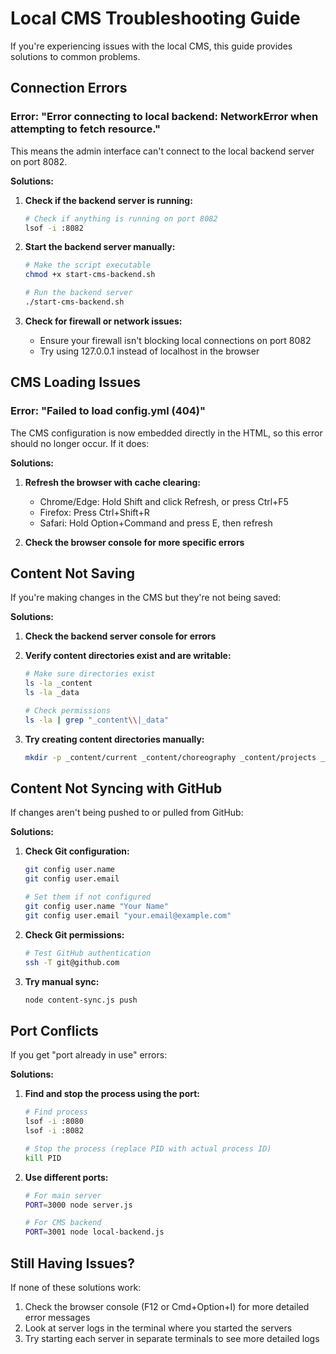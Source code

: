 # Local CMS Troubleshooting Guide

If you're experiencing issues with the local CMS, this guide provides solutions to common problems.

## Connection Errors

### Error: "Error connecting to local backend: NetworkError when attempting to fetch resource."

This means the admin interface can't connect to the local backend server on port 8082.

**Solutions:**

1. **Check if the backend server is running:**
   ```bash
   # Check if anything is running on port 8082
   lsof -i :8082
   ```

2. **Start the backend server manually:**
   ```bash
   # Make the script executable
   chmod +x start-cms-backend.sh
   
   # Run the backend server
   ./start-cms-backend.sh
   ```

3. **Check for firewall or network issues:**
   - Ensure your firewall isn't blocking local connections on port 8082
   - Try using 127.0.0.1 instead of localhost in the browser

## CMS Loading Issues

### Error: "Failed to load config.yml (404)"

The CMS configuration is now embedded directly in the HTML, so this error should no longer occur. If it does:

**Solutions:**

1. **Refresh the browser with cache clearing:**
   - Chrome/Edge: Hold Shift and click Refresh, or press Ctrl+F5
   - Firefox: Press Ctrl+Shift+R
   - Safari: Hold Option+Command and press E, then refresh

2. **Check the browser console for more specific errors**

## Content Not Saving

If you're making changes in the CMS but they're not being saved:

**Solutions:**

1. **Check the backend server console for errors**

2. **Verify content directories exist and are writable:**
   ```bash
   # Make sure directories exist
   ls -la _content
   ls -la _data
   
   # Check permissions
   ls -la | grep "_content\\|_data"
   ```

3. **Try creating content directories manually:**
   ```bash
   mkdir -p _content/current _content/choreography _content/projects _content/performances _data
   ```

## Content Not Syncing with GitHub

If changes aren't being pushed to or pulled from GitHub:

**Solutions:**

1. **Check Git configuration:**
   ```bash
   git config user.name
   git config user.email
   
   # Set them if not configured
   git config user.name "Your Name"
   git config user.email "your.email@example.com"
   ```

2. **Check Git permissions:**
   ```bash
   # Test GitHub authentication
   ssh -T git@github.com
   ```

3. **Try manual sync:**
   ```bash
   node content-sync.js push
   ```

## Port Conflicts

If you get "port already in use" errors:

**Solutions:**

1. **Find and stop the process using the port:**
   ```bash
   # Find process
   lsof -i :8080
   lsof -i :8082
   
   # Stop the process (replace PID with actual process ID)
   kill PID
   ```

2. **Use different ports:**
   ```bash
   # For main server
   PORT=3000 node server.js
   
   # For CMS backend
   PORT=3001 node local-backend.js
   ```

## Still Having Issues?

If none of these solutions work:

1. Check the browser console (F12 or Cmd+Option+I) for more detailed error messages
2. Look at server logs in the terminal where you started the servers
3. Try starting each server in separate terminals to see more detailed logs
